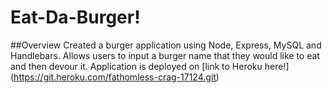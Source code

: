 # Eat-Da-Burger!

##Overview
Created a burger application using Node, Express, MySQL and Handlebars. Allows users to input a 
burger name that they would like to eat and then devour it. Application is deployed on 
[link to Heroku here!] (https://git.heroku.com/fathomless-crag-17124.git)